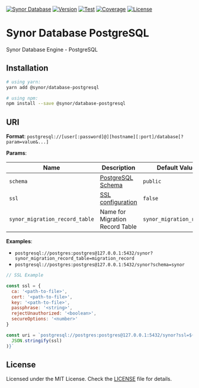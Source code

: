 [![Synor Database](https://img.shields.io/badge/synor-database-blue?style=for-the-badge)](https://github.com/Synor)
[![Version](https://img.shields.io/npm/v/@synor/database-postgresql?style=for-the-badge)](https://npmjs.org/package/@synor/database-postgresql)
[![Test](https://img.shields.io/travis/com/Synor/database-postgresql/master?label=Test&style=for-the-badge)](https://travis-ci.com/Synor/database-postgresql)
[![Coverage](https://img.shields.io/codecov/c/gh/Synor/database-postgresql/master?style=for-the-badge)](https://codecov.io/gh/Synor/database-postgresql)
[![License](https://img.shields.io/npm/l/@synor/database-postgresql?style=for-the-badge)](https://github.com/Synor/synor/blob/master/packages/database-postgresql/blob/master/LICENSE)

# Synor Database PostgreSQL

Synor Database Engine - PostgreSQL

## Installation

```sh
# using yarn:
yarn add @synor/database-postgresql

# using npm:
npm install --save @synor/database-postgresql
```

## URI

**Format**: `postgresql://[user[:password]@][hostname][:port]/database[?param=value&...]`

**Params**:

| Name                           | Description                                                                   | Default Value            |
| ------------------------------ | ----------------------------------------------------------------------------- | ------------------------ |
| `schema`                       | [PostgreSQL Schema](https://www.postgresql.org/docs/current/ddl-schemas.html) | `public`                 |
| `ssl`                          | [SSL configuration](https://node-postgres.com/features/sslu)                  | `false`                  |
| `synor_migration_record_table` | Name for Migration Record Table                                               | `synor_migration_record` |

**Examples**:

- `postgresql://postgres:postgres@127.0.0.1:5432/synor?synor_migration_record_table=migration_record`
- `postgresql://postgres:postgres@127.0.0.1:5432/synor?schema=synor`

```js
// SSL Example

const ssl = {
  ca: '<path-to-file>',
  cert: '<path-to-file>',
  key: '<path-to-file>',
  passphrase: '<string>',
  rejectUnauthorized: '<boolean>',
  secureOptions: '<number>'
}

const uri = `postgresql://postgres:postgres@127.0.0.1:5432/synor?ssl=${encodeURIComponent(
  JSON.stringify(ssl)
)}`
```

## License

Licensed under the MIT License. Check the [LICENSE](./LICENSE) file for details.
